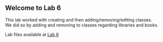 ## Welcome to Lab 6
This lab worked with creating and then adding/removing/editing classes. We did so by adding and removing to classes regarding libraries and books.

Lab files available at [Lab 6](https://bassguitarben.github.io/cit281-lab6/lab-6.js)
